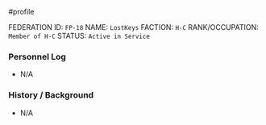 #profile 

FEDERATION ID: `FP-18`
NAME: `LostKeys`
FACTION: `H-C`
RANK/OCCUPATION: `Member of H-C`
STATUS: `Active in Service`

### Personnel Log
- N/A

### History / Background
- N/A
